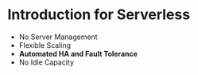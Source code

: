 # Introduction for Serverless

* No Server Management
* Flexible Scaling
* **Automated HA and Fault Tolerance**
* No Idle Capacity